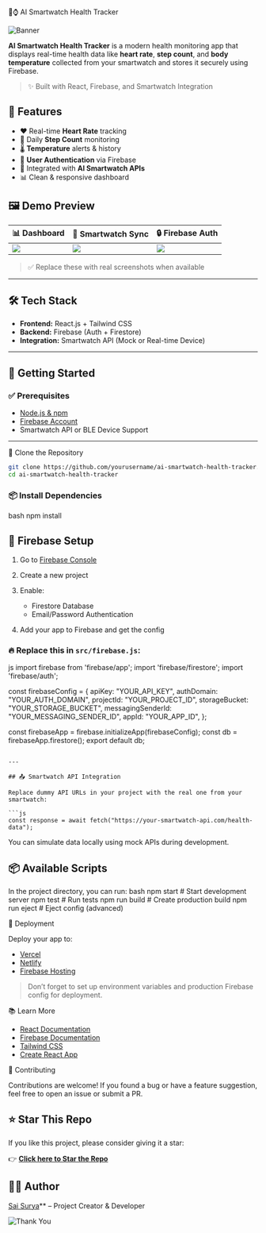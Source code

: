  🧠⌚ AI Smartwatch Health Tracker

![Banner](https://via.placeholder.com/1200x400?text=AI+Smartwatch+Health+Tracker+%7C+Track+Heart+Rate%2C+Steps%2C+Temperature)

**AI Smartwatch Health Tracker** is a modern health monitoring app that displays real-time health data like **heart rate**, **step count**, and **body temperature** collected from your smartwatch and stores it securely using Firebase.

> ✨ Built with React, Firebase, and Smartwatch Integration

## 🌟 Features

- ❤️ Real-time **Heart Rate** tracking  
- 👣 Daily **Step Count** monitoring  
- 🌡️ **Temperature** alerts & history  
- 🔐 **User Authentication** via Firebase  
- 🧠 Integrated with **AI Smartwatch APIs**  
- 📊 Clean & responsive dashboard  


## 🖼️ Demo Preview

| 📊 Dashboard | 📱 Smartwatch Sync | 🔒 Firebase Auth |
|-------------|-------------------|------------------|
| ![](https://via.placeholder.com/400x250?text=Dashboard+Live+View) | ![](https://via.placeholder.com/400x250?text=Smartwatch+Live+Data) | ![](https://via.placeholder.com/400x250?text=Login+%2F+Register+Page) |

> ✅ Replace these with real screenshots when available

---

## 🛠️ Tech Stack

- **Frontend:** React.js + Tailwind CSS  
- **Backend:** Firebase (Auth + Firestore)  
- **Integration:** Smartwatch API (Mock or Real-time Device)  

---

## 🚀 Getting Started

### ✅ Prerequisites

- [Node.js & npm](https://nodejs.org/)
- [Firebase Account](https://firebase.google.com/)
- Smartwatch API or BLE Device Support  

---
 📁 Clone the Repository

```bash
git clone https://github.com/yourusername/ai-smartwatch-health-tracker.git
cd ai-smartwatch-health-tracker
````

### 📦 Install Dependencies
bash
npm install

## 🔧 Firebase Setup

1. Go to [Firebase Console](https://console.firebase.google.com/)
2. Create a new project
3. Enable:

   * Firestore Database
   * Email/Password Authentication
4. Add your app to Firebase and get the config

### 🔥 Replace this in `src/firebase.js`:
js
import firebase from 'firebase/app';
import 'firebase/firestore';
import 'firebase/auth';

const firebaseConfig = {
  apiKey: "YOUR_API_KEY",
  authDomain: "YOUR_AUTH_DOMAIN",
  projectId: "YOUR_PROJECT_ID",
  storageBucket: "YOUR_STORAGE_BUCKET",
  messagingSenderId: "YOUR_MESSAGING_SENDER_ID",
  appId: "YOUR_APP_ID",
};

const firebaseApp = firebase.initializeApp(firebaseConfig);
const db = firebaseApp.firestore();
export default db;
```

---

## 📤 Smartwatch API Integration

Replace dummy API URLs in your project with the real one from your smartwatch:

```js
const response = await fetch("https://your-smartwatch-api.com/health-data");
```

You can simulate data locally using mock APIs during development.


## 📦 Available Scripts

In the project directory, you can run:
bash
npm start        # Start development server
npm test         # Run tests
npm run build    # Create production build
npm run eject    # Eject config (advanced)

📡 Deployment

Deploy your app to:

* [Vercel](https://vercel.com/)
* [Netlify](https://netlify.com/)
* [Firebase Hosting](https://firebase.google.com/docs/hosting)

> Don’t forget to set up environment variables and production Firebase config for deployment.

📚 Learn More

* [React Documentation](https://reactjs.org/)
* [Firebase Documentation](https://firebase.google.com/docs)
* [Tailwind CSS](https://tailwindcss.com/)
* [Create React App](https://create-react-app.dev/docs/getting-started/)

 🙌 Contributing

Contributions are welcome!
If you found a bug or have a feature suggestion, feel free to open an issue or submit a PR.

## ⭐ Star This Repo
If you like this project, please consider giving it a star:

👉 [**Click here to Star the Repo**](https://github.com/saisurya123658/ai-smartwatch-health-tracker)

## 👨‍💻 Author
[Sai Surya](https://github.com/saisurya123658)** – Project Creator & Developer

![Thank You](https://via.placeholder.com/1200x200?text=Thanks+for+Using+AI+Smartwatch+Tracker+%F0%9F%92%AA)
